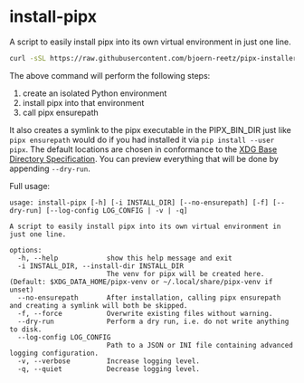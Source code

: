 # install-pipx

A script to easily install pipx into its own virtual environment in just one line.

```bash
curl -sSL https://raw.githubusercontent.com/bjoern-reetz/pipx-installer/main/src/install_pipx.py | python3 -
```

The above command will perform the following steps:

1. create an isolated Python environment
2. install pipx into that environment
3. call pipx ensurepath

It also creates a symlink to the pipx executable in the PIPX_BIN_DIR just like `pipx ensurepath` would do if you had installed it via `pip install --user pipx`.
The default locations are chosen in conformance to the [XDG Base Directory Specification](https://specifications.freedesktop.org/basedir-spec/basedir-spec-latest.html).
You can preview everything that will be done by appending `--dry-run`.

Full usage:

```
usage: install-pipx [-h] [-i INSTALL_DIR] [--no-ensurepath] [-f] [--dry-run] [--log-config LOG_CONFIG | -v | -q]

A script to easily install pipx into its own virtual environment in just one line.

options:
  -h, --help            show this help message and exit
  -i INSTALL_DIR, --install-dir INSTALL_DIR
                        The venv for pipx will be created here. (Default: $XDG_DATA_HOME/pipx-venv or ~/.local/share/pipx-venv if unset)
  --no-ensurepath       After installation, calling pipx ensurepath and creating a symlink will both be skipped.
  -f, --force           Overwrite existing files without warning.
  --dry-run             Perform a dry run, i.e. do not write anything to disk.
  --log-config LOG_CONFIG
                        Path to a JSON or INI file containing advanced logging configuration.
  -v, --verbose         Increase logging level.
  -q, --quiet           Decrease logging level.
```
